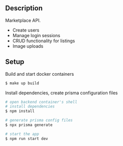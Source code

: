 ## Description

Marketplace API.
- Create users
- Manage login sessions
- CRUD functionality for listings
- Image uploads

## Setup

Build and start docker containers
```bash
$ make up build
```

Install dependencies, create prisma configuration files
```bash
# open backend container's shell
# install dependencies
$ npm install
```
```bash
# generate prisma config files
$ npx prisma generate
```
```bash
# start the app
$ npm run start dev
```
